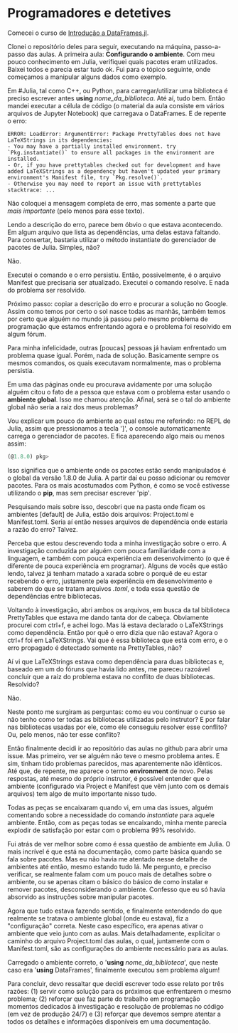 # Programadores e detetives

Comecei o curso de [Introdução a DataFrames.jl](https://juliaacademy.com/p/introduction-to-dataframes-jl1).

Clonei o repositório deles para seguir, executando na máquina, passo-a-passo das aulas. A primeira aula: **Configurando o ambiente**. Com meu pouco conhecimento em Julia, verifiquei quais pacotes eram utilizados. Baixei todos e parecia estar tudo ok. Fui para o tópico seguinte, onde começamos a manipular alguns dados como exemplo.

Em #Julia, tal como C++, ou Python, para carregar/utilizar uma biblioteca é preciso escrever antes **using** *nome_da_biblioteca*. Até aí, tudo bem. Então mandei executar a célula de código (o material da aula consiste em vários arquivos de Jupyter Notebook) que carregava o DataFrames. E de repente o erro:

```
ERROR: LoadError: ArgumentError: Package PrettyTables does not have LaTeXStrings in its dependencies:
- You may have a partially installed environment. try `Pkg.instantiate()` to ensure all packages in the environment are installed.
- Or, if you have prettytables checked out for development and have added LaTeXStrings as a dependency but haven't updated your primary environment's Manifest file, try `Pkg.resolve()`.
- Otherwise you may need to report an issue with prettytables stacktrace: ...
```

Não coloquei a mensagem completa de erro, mas somente a parte que *mais importante* (pelo menos para esse texto).

Lendo a descrição do erro, parece bem óbvio o que estava acontecendo. Em algum arquivo que lista as dependências, uma delas estava faltando. Para consertar, bastaria utilizar o método instantiate do gerenciador de pacotes de Julia. Simples, não?

Não.

Executei o comando e o erro persistiu. Então, possivelmente, é o arquivo Manifest que precisaria ser atualizado. Executei o comando resolve. E nada do problema ser resolvido.

Próximo passo: copiar a descrição do erro e procurar a solução no Google. Assim como temos por certo o sol nasce todas as manhãs, também temos por certo que alguém no mundo já passou pelo mesmo problema de programação que estamos enfrentando agora e o problema foi resolvido em algum fórum.

Para minha infelicidade, outras [poucas] pessoas já haviam enfrentado um problema quase igual. Porém, nada de solução. Basicamente sempre os mesmos comandos, os quais executavam normalmente, mas o problema persistia.

Em uma das páginas onde eu procurava avidamente por uma solução alguém citou o fato de a pessoa que estava com o problema estar usando o **ambiente global**. Isso me chamou atenção. Afinal, será se o tal do ambiente global não seria a raiz dos meus problemas?

Vou explicar um pouco do ambiente ao qual estou me referindo: no REPL de Julia, assim que pressionamos a tecla ']', o console automaticamente carrega o gerenciador de pacotes. E fica aparecendo algo mais ou menos assim: 

```julia
(@1.8.0) pkg>
```

Isso significa que o ambiente onde os pacotes estão sendo manipulados é o global da versão 1.8.0 de Julia. A partir daí eu posso adicionar ou remover pacotes. Para os mais acostumados com Python, é como se você estivesse utilizando o **pip**, mas sem precisar escrever 'pip'.

Pesquisando mais sobre isso, descobri que na pasta onde ficam os ambientes [default] de Julia, estão dois arquivos: Project.toml e Manifest.toml. Seria aí então nesses arquivos de dependência onde estaria a razão do erro? Talvez.

Perceba que estou descrevendo toda a minha investigação sobre o erro. A investigação conduzida por alguém com pouca familiaridade com a linguagem, e também com pouca experiência em desenvolvimento (o que é diferente de pouca experiência em programar). Alguns de vocês que estão lendo, talvez já tenham matado a xarada sobre o porquê de eu estar recebendo o erro, justamente pela experiência em desenvolvimento e saberem do que se tratam arquivos *.toml*, e toda essa questão de dependências entre bibliotecas.

Voltando à investigação, abri ambos os arquivos, em busca da tal biblioteca PrettyTables que estava me dando tanta dor de cabeça. Obviamente procurei com ctrl+f, e achei logo. Mas lá estava declarado o LaTeXStrings como dependência. Então por quê o erro dizia que não estava? Agora o ctrl+f foi em LaTeXStrings. Vai que é essa biblioteca que está com erro, e o erro propagado é detectado somente na PrettyTables, não?

Aí vi que LaTeXStrings estava como dependência para duas bibliotecas e, baseado em um do fóruns que havia lido antes, me pareceu razoável concluir que a raiz do problema estava no conflito de duas bibliotecas. Resolvido?

Não.

Neste ponto me surgiram as perguntas: como eu vou continuar o curso se não tenho como ter todas as bibliotecas utilizadas pelo instrutor? E por falar nas bibliotecas usadas por ele, como ele conseguiu resolver esse conflito? Ou, pelo menos, não ter esse conflito?

Então finalmente decidi ir ao repositório das aulas no github para abrir uma issue. Mas primeiro, ver se alguém não teve o mesmo problema antes. E sim, tinham tido problemas parecidos, mas aparentemente não idênticos. Até que, de repente, me aparece o termo **environment** de novo. Pelas respostas, até mesmo do próprio instrutor, é possível entender que o ambiente (configurado via Project e Manifest que vêm junto com os demais arquivos) tem algo de muito importante nisso tudo.

Todas as peças se encaixaram quando vi, em uma das issues, alguém comentando sobre a necessidade do comando *instantiate* para aquele ambiente. Então, com as peças todas se encaixando, minha mente parecia explodir de satisfação por estar com o problema 99% resolvido.

Fui atrás de ver melhor sobre como é essa questão de ambiente em Julia. O mais incrível é que está na documentação, como parte básica quando se fala sobre pacotes. Mas eu não havia me atentado nesse detalhe de ambientes até então, mesmo estando tudo lá. Me pergunto, e preciso verificar, se realmente falam com um pouco mais de detalhes sobre o ambiente, ou se apenas citam o básico do básico de como instalar e remover pacotes, desconsiderando o ambiente. Confesso que eu só havia absorvido as instruções sobre manipular pacotes.

Agora que tudo estava fazendo sentido, e finalmente entendendo do que realmente se tratava o ambiente global (onde eu estava), fiz a "configuração" correta. Neste caso específico, era apenas ativar o ambiente que veio junto com as aulas. Mais detalhadamente, explicitar o caminho do arquivo Project.toml das aulas, o qual, juntamente com o Manifest.toml, são as configurações do ambiente necessário para as aulas.

Carregado o ambiente correto, o '**using** *nome_da_biblioteca*', que neste caso era '**using** DataFrames', finalmente executou sem problema algum!

Para concluir, devo ressaltar que decidi escrever todo esse relato por três razões: (1) servir como solução para os próximos que enfrentarem o mesmo problema; (2) reforçar que faz parte do trabalho em programação momentos dedicados à investigação e resolução de problemas no código (em vez de produção 24/7) e (3) reforçar que devemos sempre atentar a todos os detalhes e informações disponíveis em uma documentação.